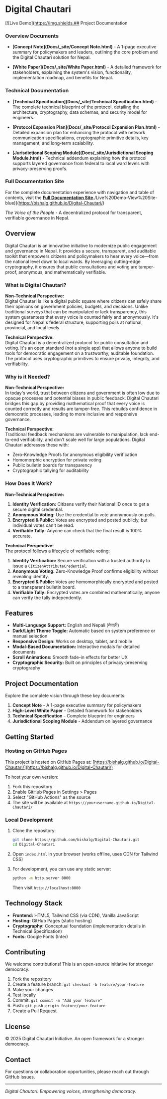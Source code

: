 # Digital Chautari

[![Live Demo](https://img.shields.## Project Documentation

### Overview Documents

- **[Concept Note](Docs/_site/Concept Note.html)** - A 1-page executive summary for policymakers and leaders, outlining the core problem and the Digital Chautari solution for Nepal.

- **[White Paper](Docs/_site/White Paper.html)** - A detailed framework for stakeholders, explaining the system's vision, functionality, implementation roadmap, and benefits for Nepal.

### Technical Documentation

- **[Technical Specification](Docs/_site/Technical Specification.html)** - The complete technical blueprint of the protocol, detailing the architecture, cryptography, data schemas, and security model for engineers.

- **[Protocol Expansion Plan](Docs/_site/Protocol Expansion Plan.html)** - Detailed expansion plan for enhancing the protocol with network communication specifications, cryptographic primitive details, key management, and long-term scalability.

- **[Jurisdictional Scoping Module](Docs/_site/Jurisdictional Scoping Module.html)** - Technical addendum explaining how the protocol supports layered governance from federal to local ward levels with privacy-preserving proofs.

### Full Documentation Site

For the complete documentation experience with navigation and table of contents, visit the **[Full Documentation Site](Docs/_site/index.html)**./Live%20Demo-View%20Site-blue)](https://bishalg.github.io/Digital-Chautari/)

*The Voice of the People* - A decentralized protocol for transparent, verifiable governance in Nepal.

## Overview

Digital Chautari is an innovative initiative to modernize public engagement and governance in Nepal. It provides a secure, transparent, and auditable toolkit that empowers citizens and policymakers to hear every voice—from the national level down to local wards. By leveraging cutting-edge cryptography, it ensures that public consultations and voting are tamper-proof, anonymous, and mathematically verifiable.

### What is Digital Chautari?

**Non-Technical Perspective:**  
Digital Chautari is like a digital public square where citizens can safely share their opinions on government policies, budgets, and decisions. Unlike traditional surveys that can be manipulated or lack transparency, this system guarantees that every voice is counted fairly and anonymously. It's designed for Nepal's federal structure, supporting polls at national, provincial, and local levels.

**Technical Perspective:**  
Digital Chautari is a decentralized protocol for public consultation and voting. It's an open standard (not a single app) that allows anyone to build tools for democratic engagement on a trustworthy, auditable foundation. The protocol uses cryptographic primitives to ensure privacy, integrity, and verifiability.

### Why is it Needed?

**Non-Technical Perspective:**  
In today's world, trust between citizens and government is often low due to opaque processes and potential biases in public feedback. Digital Chautari bridges this gap by providing mathematical proof that every voice is counted correctly and results are tamper-free. This rebuilds confidence in democratic processes, leading to more inclusive and responsive governance.

**Technical Perspective:**  
Traditional feedback mechanisms are vulnerable to manipulation, lack end-to-end verifiability, and don't scale well for large populations. Digital Chautari addresses these with:
- Zero-Knowledge Proofs for anonymous eligibility verification
- Homomorphic encryption for private voting
- Public bulletin boards for transparency
- Cryptographic tallying for auditability

### How Does It Work?

**Non-Technical Perspective:**  
1. **Identity Verification:** Citizens verify their National ID once to get a secure digital credential.
2. **Anonymous Voting:** Use the credential to vote anonymously on polls.
3. **Encrypted & Public:** Votes are encrypted and posted publicly, but individual votes can't be read.
4. **Verifiable Tally:** Anyone can check that the final result is 100% accurate.

**Technical Perspective:**  
The protocol follows a lifecycle of verifiable voting:
1. **Identity Verification:** Secure verification with a trusted authority to issue a `CitizenAttributeCredential`.
2. **Anonymous Voting:** Zero-Knowledge Proof confirms eligibility without revealing identity.
3. **Encrypted & Public:** Votes are homomorphically encrypted and posted to a transparent bulletin board.
4. **Verifiable Tally:** Encrypted votes are combined mathematically; anyone can verify the tally independently.

## Features

- **Multi-Language Support:** English and Nepali (नेपाली)
- **Dark/Light Theme Toggle:** Automatic based on system preference or manual selection
- **Responsive Design:** Works on desktop, tablet, and mobile
- **Modal-Based Documentation:** Interactive modals for detailed documents
- **Scroll Animations:** Smooth fade-in effects for better UX
- **Cryptographic Security:** Built on principles of privacy-preserving cryptography

## Project Documentation

Explore the complete vision through these key documents:

1. **Concept Note** - A 1-page executive summary for policymakers
2. **High-Level White Paper** - Detailed framework for stakeholders
3. **Technical Specification** - Complete blueprint for engineers
4. **Jurisdictional Scoping Module** - Addendum on layered governance

## Getting Started

### Hosting on GitHub Pages

This project is hosted on GitHub Pages at: [https://bishalg.github.io/Digital-Chautari/](https://bishalg.github.io/Digital-Chautari/)

To host your own version:
1. Fork this repository
2. Enable GitHub Pages in Settings > Pages
3. Select "GitHub Actions" as the source
4. The site will be available at `https://yourusername.github.io/Digital-Chautari/`

### Local Development

1. Clone the repository:
   ```bash
   git clone https://github.com/bishalg/Digital-Chautari.git
   cd Digital-Chautari
   ```

2. Open `index.html` in your browser (works offline, uses CDN for Tailwind CSS)

3. For development, you can use any static server:
   ```bash
   python -m http.server 8000
   ```
   Then visit `http://localhost:8000`

## Technology Stack

- **Frontend:** HTML5, Tailwind CSS (via CDN), Vanilla JavaScript
- **Hosting:** GitHub Pages (static hosting)
- **Cryptography:** Conceptual foundation (implementation details in Technical Specification)
- **Fonts:** Google Fonts (Inter)

## Contributing

We welcome contributions! This is an open-source initiative for stronger democracy.

1. Fork the repository
2. Create a feature branch: `git checkout -b feature/your-feature`
3. Make your changes
4. Test locally
5. Commit: `git commit -m "Add your feature"`
6. Push: `git push origin feature/your-feature`
7. Create a Pull Request

## License

© 2025 Digital Chautari Initiative. An open framework for a stronger democracy.

## Contact

For questions or collaboration opportunities, please reach out through GitHub Issues.

---

*Digital Chautari: Empowering voices, strengthening democracy.*
